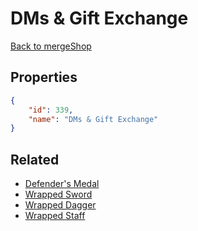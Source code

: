 # DMs & Gift Exchange

<no description available>

[Back to mergeShop](../merge-shops.md)

## Properties

```json
{
    "id": 339,
    "name": "DMs & Gift Exchange"
}
```

## Related

- [Defender's Medal](../items/495-defender-s-medal.md)
- [Wrapped Sword](../items/20089-wrapped-sword.md)
- [Wrapped Dagger](../items/20090-wrapped-dagger.md)
- [Wrapped Staff](../items/20091-wrapped-staff.md)

